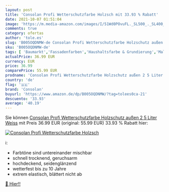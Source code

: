 ```yaml
---
layout: post
title: 'Consolan Profi Wetterschutzfarbe Holzsch mit 33.93 % Rabatt'
date: 2021-10-07 01:51:04
image: 'https://m.media-amazon.com/images/I/51Wd0POvuFL._SL500_._SL400_.jpg'
comments: true
category: ofertas
author: 'tole.es'
slug: 'B005OQDNMW-de Consolan Profi Wetterschutzfarbe Holzschutz außen 2 5...'
sku: 'B005OQDNMW-de'
tags: [ 'Baumarkt','Fassadenfarben','Haushaltsfarbe & Grundierung','Malerbedarf, Werkzeuge & Tapeten','consolan', ]
actualPrice: 36.99 EUR
currency: EUR
price: 36.99
comparePrice: 55.99 EUR
prodname: 'Consolan Profi Wetterschutzfarbe Holzschutz außen 2 5 Liter  Weiss'
country: 'de'
flag: '🇩🇪'
brand: 'Consolan'
buyurl: 'https://www.amazon.de/dp/B005OQDNMW/?tag=tolees0ca-21'
descuento: '33.93'
average: '40.19'
---
```


Sie können [Consolan Profi Wetterschutzfarbe Holzschutz außen 2 5 Liter  Weiss](https://www.amazon.de/dp/B005OQDNMW/?tag=tolees0ca-21) mit Preis 36.99 EUR (original: 55.99 EUR) 33.93 % Rabatt hier:

[![Consolan Profi Wetterschutzfarbe Holzsch](https://m.media-amazon.com/images/I/51Wd0POvuFL._SL500_._SL400_.jpg)](https://www.amazon.de/dp/B005OQDNMW/?tag=tolees0ca-21)

ℹ️:

- Farbtöne sind untereinander mischbar
- schnell trocknend, geruchsarm
- hochdeckend, seidenglänzend
- wetterfest bis zu 10 Jahre
- extrem elastisch, blättert nicht ab

[🛒 Hier!!](https://www.amazon.de/dp/B005OQDNMW/?tag=tolees0ca-21)

